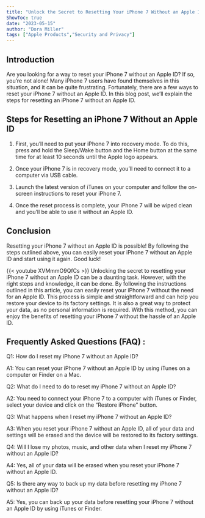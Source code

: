 ```yaml
---
title: "Unlock the Secret to Resetting Your iPhone 7 Without an Apple ID!"
ShowToc: true 
date: "2023-05-15"
author: "Dora Miller" 
tags: ["Apple Products","Security and Privacy"]
---
```

## Introduction
Are you looking for a way to reset your iPhone 7 without an Apple ID? If so, you’re not alone! Many iPhone 7 users have found themselves in this situation, and it can be quite frustrating. Fortunately, there are a few ways to reset your iPhone 7 without an Apple ID. In this blog post, we’ll explain the steps for resetting an iPhone 7 without an Apple ID. 

## Steps for Resetting an iPhone 7 Without an Apple ID
1. First, you’ll need to put your iPhone 7 into recovery mode. To do this, press and hold the Sleep/Wake button and the Home button at the same time for at least 10 seconds until the Apple logo appears. 

2. Once your iPhone 7 is in recovery mode, you’ll need to connect it to a computer via USB cable. 

3. Launch the latest version of iTunes on your computer and follow the on-screen instructions to reset your iPhone 7. 

4. Once the reset process is complete, your iPhone 7 will be wiped clean and you’ll be able to use it without an Apple ID. 

## Conclusion
Resetting your iPhone 7 without an Apple ID is possible! By following the steps outlined above, you can easily reset your iPhone 7 without an Apple ID and start using it again. Good luck!

{{< youtube XVMmmO9QfCs >}} 
Unlocking the secret to resetting your iPhone 7 without an Apple ID can be a daunting task. However, with the right steps and knowledge, it can be done. By following the instructions outlined in this article, you can easily reset your iPhone 7 without the need for an Apple ID. This process is simple and straightforward and can help you restore your device to its factory settings. It is also a great way to protect your data, as no personal information is required. With this method, you can enjoy the benefits of resetting your iPhone 7 without the hassle of an Apple ID.

## Frequently Asked Questions (FAQ) :
Q1: How do I reset my iPhone 7 without an Apple ID?

A1: You can reset your iPhone 7 without an Apple ID by using iTunes on a computer or Finder on a Mac.

Q2: What do I need to do to reset my iPhone 7 without an Apple ID?

A2: You need to connect your iPhone 7 to a computer with iTunes or Finder, select your device and click on the “Restore iPhone” button.

Q3: What happens when I reset my iPhone 7 without an Apple ID?

A3: When you reset your iPhone 7 without an Apple ID, all of your data and settings will be erased and the device will be restored to its factory settings.

Q4: Will I lose my photos, music, and other data when I reset my iPhone 7 without an Apple ID?

A4: Yes, all of your data will be erased when you reset your iPhone 7 without an Apple ID.

Q5: Is there any way to back up my data before resetting my iPhone 7 without an Apple ID?

A5: Yes, you can back up your data before resetting your iPhone 7 without an Apple ID by using iTunes or Finder.


